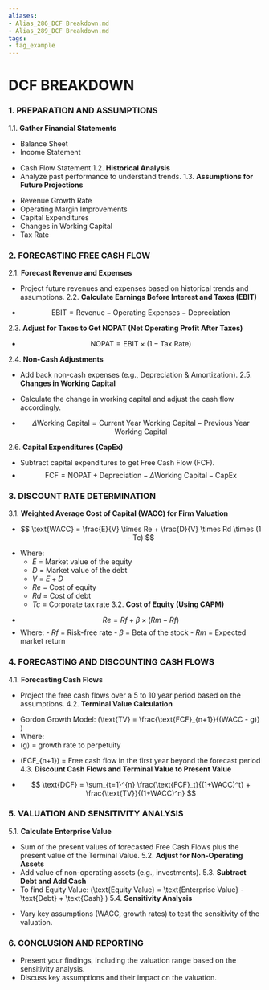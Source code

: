 ```yaml
---
aliases:
- Alias_286_DCF Breakdown.md
- Alias_289_DCF Breakdown.md
tags:
- tag_example
---
```


# DCF BREAKDOWN

### 1. PREPARATION AND ASSUMPTIONS
1.1. **Gather Financial Statements**
+ Balance Sheet
+ Income Statement
- Cash Flow Statement
1.2. **Historical Analysis**
- Analyze past performance to understand trends.
1.3. **Assumptions for Future Projections**
+ Revenue Growth Rate
+ Operating Margin Improvements
+ Capital Expenditures
+ Changes in Working Capital
+ Tax Rate

### 2. FORECASTING FREE CASH FLOW
2.1. **Forecast Revenue and Expenses**
- Project future revenues and expenses based on historical trends and assumptions.
2.2. **Calculate Earnings Before Interest and Taxes (EBIT)**

- $$ \text{EBIT} = \text{Revenue} - \text{Operating Expenses} - \text{Depreciation} $$

2.3. **Adjust for Taxes to Get NOPAT (Net Operating Profit After Taxes)**

- $$ \text{NOPAT} = \text{EBIT} \times (1 - \text{Tax Rate}) $$

2.4. **Non-Cash Adjustments**
- Add back non-cash expenses (e.g., Depreciation & Amortization).
2.5. **Changes in Working Capital**
+ Calculate the change in working capital and adjust the cash flow accordingly.

- $$ \Delta \text{Working Capital} = \text{Current Year Working Capital} - \text{Previous Year Working Capital} $$

2.6. **Capital Expenditures (CapEx)**
+ Subtract capital expenditures to get Free Cash Flow (FCF).
+ $$ \text{FCF} = \text{NOPAT} + \text{Depreciation} - \Delta \text{Working Capital} - \text{CapEx} $$

### 3. DISCOUNT RATE DETERMINATION
3.1. **Weighted Average Cost of Capital (WACC) for Firm Valuation**

+ $$ \text{WACC} = \frac{E}{V} \times Re + \frac{D}{V} \times Rd \times (1 - Tc) $$

- Where:
	+ $E$ = Market value of the equity
	+ $D$ = Market value of the debt
	+ $V$ = $E + D$
	+ $Re$ = Cost of equity
	+ $Rd$ = Cost of debt
	- $Tc$ = Corporate tax rate
3.2. **Cost of Equity (Using CAPM)**

+ $$ Re = Rf + \beta \times (Rm - Rf) $$
+ Where:
		- $Rf$ = Risk-free rate
		- $\beta$ = Beta of the stock
		- $Rm$ = Expected market return

### 4. FORECASTING AND DISCOUNTING CASH FLOWS
4.1. **Forecasting Cash Flows**
- Project the free cash flows over a 5 to 10 year period based on the assumptions.
4.2. **Terminal Value Calculation**
+ Gordon Growth Model: \(\text{TV} = \frac{\text{FCF}_{n+1}}{(WACC - g)} \)
+ Where:
+ \(g\) = growth rate to perpetuity
- \(FCF_{n+1}\) = Free cash flow in the first year beyond the forecast period
4.3. **Discount Cash Flows and Terminal Value to Present Value**

+ $$ \text{DCF} = \sum_{t=1}^{n} \frac{\text{FCF}_t}{(1+WACC)^t} + \frac{\text{TV}}{(1+WACC)^n} $$

### 5. VALUATION AND SENSITIVITY ANALYSIS
5.1. **Calculate Enterprise Value**
- Sum of the present values of forecasted Free Cash Flows plus the present value of the Terminal Value.
5.2. **Adjust for Non-Operating Assets**
- Add value of non-operating assets (e.g., investments).
5.3. **Subtract Debt and Add Cash**
- To find Equity Value: \(\text{Equity Value} = \text{Enterprise Value} - \text{Debt} + \text{Cash} \)
5.4. **Sensitivity Analysis**
+ Vary key assumptions (WACC, growth rates) to test the sensitivity of the valuation.
### 6. CONCLUSION AND REPORTING
+ Present your findings, including the valuation range based on the sensitivity analysis.
+ Discuss key assumptions and their impact on the valuation.
